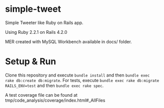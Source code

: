 # simple-tweet
Simple Tweeter like Ruby on Rails app.

Using Ruby 2.2.1 on Rails 4.2.0

MER created with MySQL Workbench available in docs/ folder.

# Setup & Run
Clone this repository and execute `bundle install` and then `bundle exec rake db:create db:migrate`.
For tests, execute `bundle exec rake db:migrate RAILS_ENV=test` and then `bundle exec rake spec`.

A test coverage file can be found at tmp/code_analysis/coverage/index.html#_AllFiles
